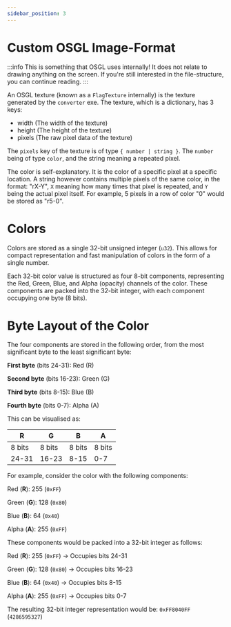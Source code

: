 ```yaml
---
sidebar_position: 3
---
```


# Custom OSGL Image-Format

:::info
This is something that OSGL uses internally! It does not relate to drawing anything on the screen. If you're still interested in the file-structure, you can continue reading.
:::

An OSGL texture (known as a `FlagTexture` internally) is the texture generated by the `converter` exe. The texture, which is a dictionary, has 3 keys:
- width (The width of the texture)
- height (The height of the texture) 
- pixels (The raw pixel data of the texture)

The `pixels` key of the texture is of type `{ number | string }`.  The `number` being of type `color`, and the string meaning a repeated pixel.

The color is self-explanatory. It is the color of a specific pixel at a specific location. A string however contains multiple pixels of the same color, in the format: "rX-Y", `X` meaning how many times that pixel is repeated, and `Y` being the actual pixel itself. For example, 5 pixels in a row of color "0" would be stored as "r5-0".

# Colors
Colors are stored as a single 32-bit unsigned integer (`u32`). This allows for compact representation and fast manipulation of colors in the form of a single number.

Each 32-bit color value is structured as four 8-bit components, representing the Red, Green, Blue, and Alpha (opacity) channels of the color. These components are packed into the 32-bit integer, with each component occupying one byte (8 bits).

# Byte Layout of the Color
The four components are stored in the following order, from the most significant byte to the least significant byte:

**First byte** (bits 24-31): Red (R)

**Second byte** (bits 16-23): Green (G)

**Third byte** (bits 8-15): Blue (B)

**Fourth byte** (bits 0-7): Alpha (A)

This can be visualised as:

|    R    |    G    |    B    |    A    |
|---------|---------|---------|---------|
|  8 bits |  8 bits |  8 bits |  8 bits |
| 24-31   | 16-23   |  8-15   |  0-7    |

For example, consider the color with the following components:

Red (**R**): 255 (`0xFF`)

Green (**G**): 128 (`0x80`)

Blue (**B**): 64 (`0x40`)

Alpha (**A**): 255 (`0xFF`)

These components would be packed into a 32-bit integer as follows:

Red (**R**): 255 (`0xFF`) -> Occupies bits 24-31

Green (**G**): 128 (`0x80`) -> Occupies bits 16-23

Blue (**B**): 64 (`0x40`) -> Occupies bits 8-15

Alpha (**A**): 255 (`0xFF`) -> Occupies bits 0-7

The resulting 32-bit integer representation would be: `0xFF8040FF` (`4286595327`)